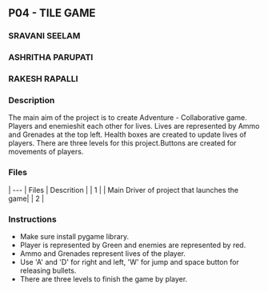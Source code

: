 ## P04 - TILE GAME

### SRAVANI SEELAM
### ASHRITHA PARUPATI
### RAKESH RAPALLI

### Description

The main aim of the project is to create Adventure - Collaborative game. Players and enemieshit each other for lives. Lives are represented by Ammo and Grenades at the top left. Health boxes are created to update lives of players. There are three levels for this project.Buttons are created for movements of players. 

### Files

| --- | Files  |  Descrition  |
|  1  |        | Main Driver of project that launches the game|
|  2  | 

### Instructions

- Make sure install pygame library.
- Player is represented by Green and enemies are represented by red.
- Ammo and Grenades represent lives of the player.
- Use 'A' and 'D' for right and left, 'W' for jump and space button for releasing bullets.
- There are three levels to finish the game by player.
